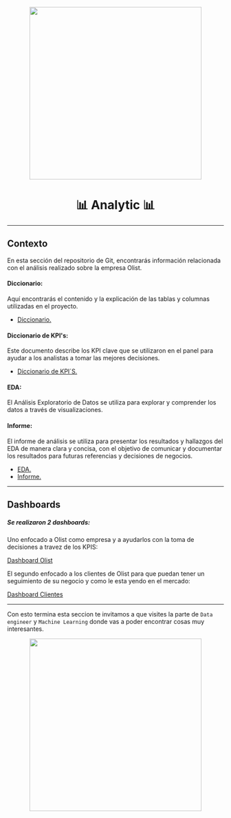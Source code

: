 <p align="center">

<img src="https://user-images.githubusercontent.com/109487557/215000302-b55a13f7-ecf4-4959-a89a-250f988e7fee.png"  height=400>
</p>




# <h1 align=center> 📊 **Analytic** 📊 </h1>

<hr>    

## Contexto    

En esta sección del repositorio de Git, encontrarás información relacionada con el análisis realizado sobre la empresa Olist.  

#### Diccionario:  
Aquí encontrarás el contenido y la explicación de las tablas y columnas utilizadas en el proyecto.   

+ [Diccionario.](analytics/diccionario.md)  

#### Diccionario de KPI's:  
Este documento describe los KPI clave que se utilizaron en el panel para ayudar a los analistas a tomar las mejores decisiones.   

+ [Diccionario de KPI´S.](analytics/diccionario_objetivos_y_kpis.md)   

#### EDA:  
El Análisis Exploratorio de Datos se utiliza para explorar y comprender los datos a través de visualizaciones.  
#### Informe:  
El informe de análisis se utiliza para presentar los resultados y hallazgos del EDA de manera clara y concisa, con el objetivo de comunicar y documentar los resultados para futuras referencias y decisiones de negocios.    

+ [EDA.](analytics/eda_olist_da.ipynb)   
+ [Informe.](analytics/informe_analytic.md)   

<hr>  

## Dashboards   

##### Se realizaron 2 dashboards:   

Uno enfocado a Olist como empresa y a ayudarlos con la toma de decisiones a travez de los KPIS:  

[Dashboard Olist](https://app.powerbi.com/view?r=eyJrIjoiYTU1ODc2ZDQtMTdhYy00MjUxLWIxMzgtYTBjZjhhNmU4MGZmIiwidCI6Ijg5ZDg2ZDQ1LWY5YzItNGYyZS04YjZjLTM0OThmZjliZjgyNiJ9&pageName=ReportSectionb71a57123be856cc5343) 

El segundo enfocado a los clientes de Olist para que puedan tener un seguimiento de su negocio y como le esta yendo en el mercado:  

[Dashboard Clientes](https://app.powerbi.com/view?r=eyJrIjoiYWI3MjNiOWEtNTU5Mi00MTMzLWIzNDMtMGU5ZTgyODMzYTBmIiwidCI6Ijg5ZDg2ZDQ1LWY5YzItNGYyZS04YjZjLTM0OThmZjliZjgyNiJ9&pageName=ReportSectionb71a57123be856cc5343)   

<hr>  

Con esto termina esta seccion te invitamos a que visites la parte de `Data engineer` y `Machine Learning` donde vas a poder encontrar cosas muy interesantes.  

<p align="center">

<img src="https://triibo.com.br/wp-content/uploads/2021/12/undraw_Team_collaboration_re_ow29.png"  height=400>
</p>











